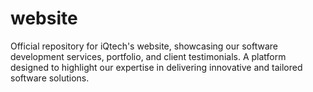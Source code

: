 # website
Official repository for iQtech's website, showcasing our software development services, portfolio, and client testimonials. A platform designed to highlight our expertise in delivering innovative and tailored software solutions.
